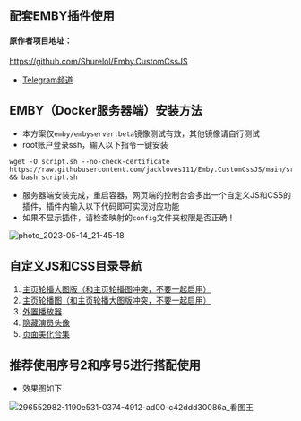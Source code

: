 ## 配套EMBY插件使用

#### 原作者项目地址：

https://github.com/Shurelol/Emby.CustomCssJS

- [Telegram频道](https://t.me/embycustomcssjs)

## EMBY（Docker服务器端）安装方法
- 本方案仅`emby/embyserver:beta`镜像测试有效，其他镜像请自行测试
- root账户登录ssh，输入以下指令一键安装
```
wget -O script.sh --no-check-certificate https://raw.githubusercontent.com/jackloves111/Emby.CustomCssJS/main/src/script.sh && bash script.sh
```

- 服务器端安装完成，重启容器，网页端的控制台会多出一个自定义JS和CSS的插件，插件内输入以下代码即可实现对应功能
- 如果不显示插件，请检查映射的`config`文件夹权限是否正确！

![photo_2023-05-14_21-45-18](https://github.com/Shurelol/Emby.CustomCssJS/assets/16237201/b3890993-e5e7-497f-915c-8df75c53f64a)

## 自定义JS和CSS目录导航
1. [主页轮播大图版（和主页轮播图冲突，不要一起启用）](https://github.com/jackloves111/EMBY.JS.CSS/tree/main/%E4%B8%BB%E9%A1%B5%E8%BD%AE%E6%92%AD%E5%A4%A7%E5%9B%BE%E7%89%88)
2. [主页轮播图（和主页轮播大图版冲突，不要一起启用）](https://github.com/jackloves111/EMBY.JS.CSS/tree/main/%E4%B8%BB%E9%A1%B5%E8%BD%AE%E6%92%AD%E5%9B%BE)
3. [外置播放器](https://github.com/jackloves111/EMBY.JS.CSS/tree/main/%E5%A4%96%E7%BD%AE%E6%92%AD%E6%94%BE%E5%99%A8)
4. [隐藏演员头像](https://github.com/jackloves111/EMBY.JS.CSS/tree/main/%E9%9A%90%E8%97%8F%E6%97%A0%E5%A4%B4%E5%83%8F%E6%BC%94%E5%91%98)
5. [页面美化合集](https://github.com/jackloves111/EMBY.JS.CSS/tree/main/页面美化合集)

## 推荐使用序号2和序号5进行搭配使用
- 效果图如下

![296552982-1190e531-0374-4912-ad00-c42ddd30086a_看图王](https://github.com/jackloves111/EMBY.JS.CSS/assets/89971817/18f8df26-9677-4f11-8120-7584ebe1c9a0)

